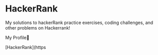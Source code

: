 # HackerRank
My solutions to hackerRank practice exercises, coding challenges, and other problems on Hackerrank!

My Profile:star_struck:


[HackerRank](https
